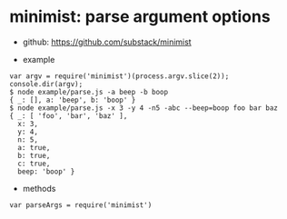 # minimist: parse argument options

* github: https://github.com/substack/minimist

* example
```
var argv = require('minimist')(process.argv.slice(2));
console.dir(argv);
$ node example/parse.js -a beep -b boop
{ _: [], a: 'beep', b: 'boop' }
$ node example/parse.js -x 3 -y 4 -n5 -abc --beep=boop foo bar baz
{ _: [ 'foo', 'bar', 'baz' ],
  x: 3,
  y: 4,
  n: 5,
  a: true,
  b: true,
  c: true,
  beep: 'boop' }
```
* methods
```
var parseArgs = require('minimist')
```

